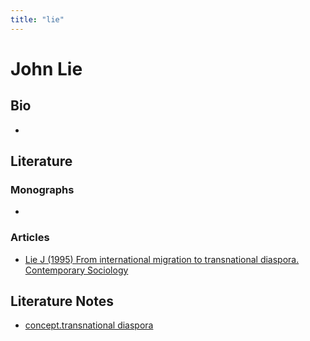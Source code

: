 ```yaml
---
title: "lie"
---
```


# John Lie

## Bio
- 

## Literature
### Monographs 
- 

### Articles 
- [Lie J (1995) From international migration to transnational diaspora. Contemporary Sociology](002.Literature%20Notes/Lie%20J%20(1995)%20From%20international%20migration%20to%20transnational%20diaspora.%20Contemporary%20Sociology.md)

## Literature Notes
- [concept.transnational diaspora](008.Theories%20and%20Concepts/concept.transnational%20diaspora.md)